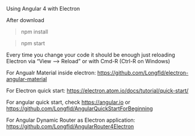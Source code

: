 
Using Angular 4 with Electron



After download

>npm install

>npm start



Every time you change your code it should be enough just reloading Electron via “View ⟶ Reload” or with Cmd-R (Ctrl-R on Windows)

For Angualr Material inside electron:
https://github.com/Longfld/electron-angular-material

For  Electron quick start:
https://electron.atom.io/docs/tutorial/quick-start/

For angular quick start, check https://angular.io
or https://github.com/Longfld/AngularQuickStartForBeginning

For Angular Dynamic Router as Electron application: https://github.com/Longfld/AngularRouter4Electron
